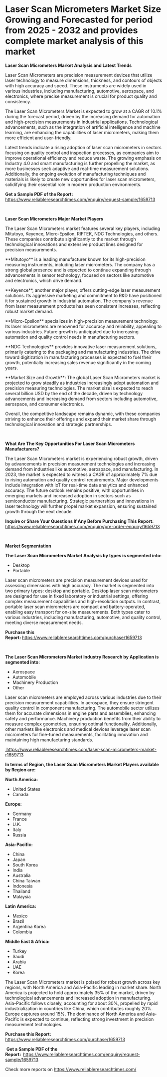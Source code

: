 <p><h1>Laser Scan Micrometers Market Size Growing and Forecasted for period from 2025 - 2032 and provides complete market analysis of this market</h1></p><p><strong>Laser Scan Micrometers Market Analysis and Latest Trends</strong></p>
<p><p>Laser Scan Micrometers are precision measurement devices that utilize laser technology to measure dimensions, thickness, and contours of objects with high accuracy and speed. These instruments are widely used in various industries, including manufacturing, automotive, aerospace, and electronics, where precise measurement is crucial for product quality and consistency.</p><p>The Laser Scan Micrometers Market is expected to grow at a CAGR of 10.1% during the forecast period, driven by the increasing demand for automation and high-precision measurements in industrial applications. Technological advancements, such as the integration of artificial intelligence and machine learning, are enhancing the capabilities of laser micrometers, making them more efficient and user-friendly.</p><p>Latest trends indicate a rising adoption of laser scan micrometers in sectors focusing on quality control and inspection processes, as companies aim to improve operational efficiency and reduce waste. The growing emphasis on Industry 4.0 and smart manufacturing is further propelling the market, as more businesses seek adaptive and real-time measurement solutions. Additionally, the ongoing evolution of manufacturing techniques and materials is likely to create new opportunities for laser scan micrometers, solidifying their essential role in modern production environments.</p></p>
<p><strong>Get a Sample PDF of the Report:&nbsp;</strong> <a href="https://www.reliableresearchtimes.com/enquiry/request-sample/1659713?utm_campaign=2180&utm_medium=2&utm_source=Github&utm_content=ia&utm_term=08042025&utm_id=laser-scan-micrometers">https://www.reliableresearchtimes.com/enquiry/request-sample/1659713</a></p>
<p>&nbsp;</p>
<p><strong>Laser Scan Micrometers Major Market Players</strong></p>
<p><p>The Laser Scan Micrometers market features several key players, including Mitutoyo, Keyence, Micro-Epsilon, RIFTEK, NDC Technologies, and others. These companies contribute significantly to the market through technological innovations and extensive product lines designed for precision measurements.</p><p>**Mitutoyo** is a leading manufacturer known for its high-precision measuring instruments, including laser micrometers. The company has a strong global presence and is expected to continue expanding through advancements in sensor technology, focused on sectors like automotive and electronics, which drive demand.</p><p>**Keyence**, another major player, offers cutting-edge laser measurement solutions. Its aggressive marketing and commitment to R&D have positioned it for sustained growth in industrial automation. The company's revenue from laser measurement products has seen consistent increases, reflecting robust market demand.</p><p>**Micro-Epsilon** specializes in high-precision measurement technology. Its laser micrometers are renowned for accuracy and reliability, appealing to various industries. Future growth is anticipated due to increasing automation and quality control needs in manufacturing sectors.</p><p>**NDC Technologies** provides innovative laser measurement solutions, primarily catering to the packaging and manufacturing industries. The drive toward digitization in manufacturing processes is expected to fuel their growth, potentially increasing sales revenue significantly in the coming years.</p><p>**Market Size and Growth**: The global Laser Scan Micrometers market is projected to grow steadily as industries increasingly adopt automation and precision measuring technologies. The market size is expected to reach several billion USD by the end of the decade, driven by technology advancements and increasing demand from sectors including automotive, aerospace, and consumer electronics.</p><p>Overall, the competitive landscape remains dynamic, with these companies striving to enhance their offerings and expand their market share through technological innovation and strategic partnerships.</p></p>
<p>&nbsp;</p>
<p><strong>What Are The Key Opportunities For Laser Scan Micrometers Manufacturers?</strong></p>
<p><p>The Laser Scan Micrometers market is experiencing robust growth, driven by advancements in precision measurement technologies and increasing demand from industries like automotive, aerospace, and manufacturing. In 2023, the market is expected to witness a CAGR of approximately 7% due to rising automation and quality control requirements. Major developments include integration with IoT for real-time data analytics and enhanced accuracy. The future outlook remains positive, with opportunities in emerging markets and increased adoption in sectors such as semiconductor manufacturing. Strategic partnerships and innovations in laser technology will further propel market expansion, ensuring sustained growth through the next decade.</p></p>
<p><strong>Inquire or Share Your Questions If Any Before Purchasing This Report:</strong> <a href="https://www.reliableresearchtimes.com/enquiry/pre-order-enquiry/1659713?utm_campaign=2180&utm_medium=2&utm_source=Github&utm_content=ia&utm_term=08042025&utm_id=laser-scan-micrometers">https://www.reliableresearchtimes.com/enquiry/pre-order-enquiry/1659713</a></p>
<p>&nbsp;</p>
<p><strong>Market Segmentation</strong></p>
<p><strong>The Laser Scan Micrometers Market Analysis by types is segmented into:</strong></p>
<p><ul><li>Desktop</li><li>Portable</li></ul></p>
<p><p>Laser scan micrometers are precision measurement devices used for assessing dimensions with high accuracy. The market is segmented into two primary types: desktop and portable. Desktop laser scan micrometers are designed for use in fixed laboratory or industrial settings, offering complex measurement capabilities and high-resolution outputs. In contrast, portable laser scan micrometers are compact and battery-operated, enabling easy transport for on-site measurements. Both types cater to various industries, including manufacturing, automotive, and quality control, meeting diverse measurement needs.</p></p>
<p><strong>Purchase this Report:&nbsp;</strong><a href="https://www.reliableresearchtimes.com/purchase/1659713?utm_campaign=2180&utm_medium=2&utm_source=Github&utm_content=ia&utm_term=08042025&utm_id=laser-scan-micrometers">https://www.reliableresearchtimes.com/purchase/1659713</a></p>
<p>&nbsp;</p>
<p><strong>The Laser Scan Micrometers Market Industry Research by Application is segmented into:</strong></p>
<p><ul><li>Aerospace</li><li>Automobile</li><li>Machinery Production</li><li>Other</li></ul></p>
<p><p>Laser scan micrometers are employed across various industries due to their precision measurement capabilities. In aerospace, they ensure stringent quality control in component manufacturing. The automobile sector utilizes them for accurate dimensions in engine parts and assemblies, enhancing safety and performance. Machinery production benefits from their ability to measure complex geometries, ensuring optimal functionality. Additionally, other markets like electronics and medical devices leverage laser scan micrometers for fine-tuned measurements, facilitating innovation and maintaining high manufacturing standards.</p></p>
<p><a href="https://www.reliableresearchtimes.com/laser-scan-micrometers-market-r1659713?utm_campaign=2180&utm_medium=2&utm_source=Github&utm_content=ia&utm_term=08042025&utm_id=laser-scan-micrometers">&nbsp;https://www.reliableresearchtimes.com/laser-scan-micrometers-market-r1659713</a></p>
<p><strong>In terms of Region, the Laser Scan Micrometers Market Players available by Region are:</strong></p>
<p>
    <p> <strong> North America: </strong>
        <ul>
            <li>United States</li>
            <li>Canada</li>
        </ul>
        </p> 
    <p> <strong> Europe: </strong>
        <ul>
            <li>Germany</li>
            <li>France</li>
            <li>U.K.</li>
            <li>Italy</li>
            <li>Russia</li>
        </ul>
        </p> 
    <p> <strong> Asia-Pacific: </strong>
        <ul>
            <li>China</li>
            <li>Japan</li>
            <li>South Korea</li>
            <li>India</li>
            <li>Australia</li>
            <li>China Taiwan</li>
            <li>Indonesia</li>
            <li>Thailand</li>
            <li>Malaysia</li>
        </ul>
        </p> 
    <p> <strong> Latin America: </strong>
        <ul>
            <li>Mexico</li>
            <li>Brazil</li>
            <li>Argentina Korea</li>
            <li>Colombia</li>
        </ul>
        </p> 
    <p> <strong> Middle East & Africa: </strong>
        <ul>
            <li>Turkey</li>
            <li>Saudi</li>
            <li>Arabia</li>
            <li>UAE</li>
            <li>Korea</li>
        </ul>
    </p>
    </p>
<p><p>The Laser Scan Micrometers market is poised for robust growth across key regions, with North America and Asia-Pacific leading in market share. North America is projected to hold approximately 35% of the market, driven by technological advancements and increased adoption in manufacturing. Asia-Pacific follows closely, accounting for about 30%, propelled by rapid industrialization in countries like China, which contributes roughly 20%. Europe captures around 15%. The dominance of North America and Asia-Pacific is expected to continue, reflecting strong investment in precision measurement technologies.</p></p>
<p><strong>Purchase this Report: </strong><a href="https://www.reliableresearchtimes.com/purchase/1659713?utm_campaign=2180&utm_medium=2&utm_source=Github&utm_content=ia&utm_term=08042025&utm_id=laser-scan-micrometers">https://www.reliableresearchtimes.com/purchase/1659713</a></p>
<p>&nbsp;<strong>Get a Sample PDF of the Report:&nbsp;&nbsp;</strong><a href="https://www.reliableresearchtimes.com/enquiry/request-sample/1659713?utm_campaign=2180&utm_medium=2&utm_source=Github&utm_content=ia&utm_term=08042025&utm_id=laser-scan-micrometers">https://www.reliableresearchtimes.com/enquiry/request-sample/1659713</a></p>
<p><strong></strong></p>
<p>Check more reports on <a href="https://www.reliableresearchtimes.com/?utm_campaign=2180&utm_medium=2&utm_source=Github&utm_content=ia&utm_term=08042025&utm_id=laser-scan-micrometers">https://www.reliableresearchtimes.com/</a></p>